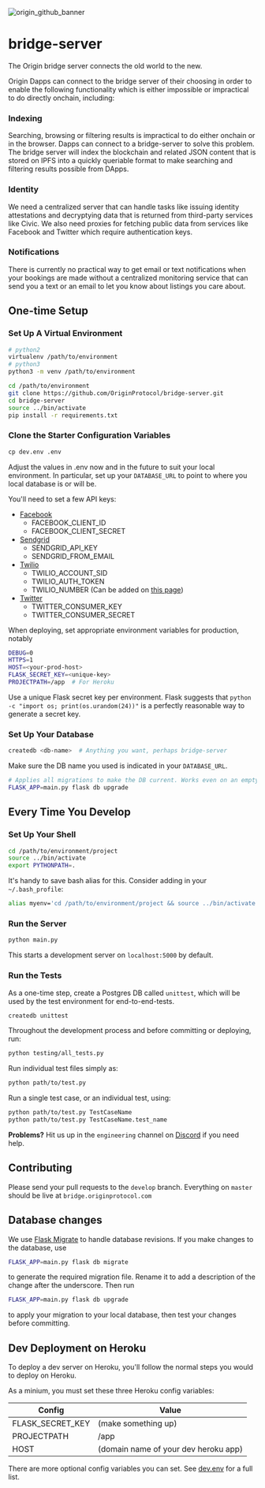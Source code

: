 ![origin_github_banner](https://user-images.githubusercontent.com/673455/37314301-f8db9a90-2618-11e8-8fee-b44f38febf38.png)

# bridge-server

The Origin bridge server connects the old world to the new.

Origin Dapps can connect to the bridge server of their choosing in order to enable the following functionality which is either impossible or impractical to do directly onchain, including:

### Indexing

Searching, browsing or filtering results is impractical to do either onchain or in the browser. Dapps can connect to a bridge-server to solve this problem. The bridge server will index the blockchain and related JSON content that is stored on IPFS into a quickly queriable format to make searching and filtering results possible from DApps.

### Identity

We need a centralized server that can handle tasks like issuing identity attestations and decryptying data that is returned from third-party services like Civic. We also need proxies for fetching public data from services like Facebook and Twitter which require authentication keys.

### Notifications

There is currently no practical way to get email or text notifications when your bookings are made without a centralized monitoring service that can send you a text or an email to let you know about listings you care about.

## One-time Setup

### Set Up A Virtual Environment

```bash
# python2
virtualenv /path/to/environment
# python3
python3 -m venv /path/to/environment

cd /path/to/environment
git clone https://github.com/OriginProtocol/bridge-server.git
cd bridge-server
source ../bin/activate
pip install -r requirements.txt
```

### Clone the Starter Configuration Variables

```python
cp dev.env .env
```

Adjust the values in .env now and in the future to suit your local environment. In particular, set up your ```DATABASE_URL```
to point to where you local database is or will be.

You'll need to set a few API keys:
- [Facebook](https://developers.facebook.com/docs/facebook-login/manually-build-a-login-flow)
  - FACEBOOK_CLIENT_ID
  - FACEBOOK_CLIENT_SECRET
- [Sendgrid](https://sendgrid.com/docs/Classroom/Send/How_Emails_Are_Sent/api_keys.html)
  - SENDGRID_API_KEY
  - SENDGRID_FROM_EMAIL
- [Twilio](https://www.twilio.com/docs/usage/your-request-to-twilio)
  - TWILIO_ACCOUNT_SID
  - TWILIO_AUTH_TOKEN
  - TWILIO_NUMBER (Can be added on [this page](https://www.twilio.com/user/account/phone-numbers/))
- [Twitter](https://developer.twitter.com/en/docs/basics/authentication/guides/access-tokens)
  - TWITTER_CONSUMER_KEY
  - TWITTER_CONSUMER_SECRET

When deploying, set appropriate environment variables for production, notably

```bash
DEBUG=0
HTTPS=1
HOST=<your-prod-host>
FLASK_SECRET_KEY=<unique-key>
PROJECTPATH=/app  # For Heroku
```

Use a unique Flask secret key per environment. Flask suggests that ```python -c "import os; print(os.urandom(24))"```
is a perfectly reasonable way to generate a secret key.

### Set Up Your Database

```bash
createdb <db-name>  # Anything you want, perhaps bridge-server
```

Make sure the DB name you used is indicated in your ```DATABASE_URL```.

```bash
# Applies all migrations to make the DB current. Works even on an empty database.
FLASK_APP=main.py flask db upgrade
```

## Every Time You Develop

### Set Up Your Shell

```bash
cd /path/to/environment/project
source ../bin/activate
export PYTHONPATH=.
```

It's handy to save bash alias for this. Consider adding in your ```~/.bash_profile```:

```bash
alias myenv='cd /path/to/environment/project && source ../bin/activate && export PYTHONPATH=.'
```

### Run the Server

```bash
python main.py
```

This starts a development server on ```localhost:5000``` by default.

### Run the Tests

As a one-time step, create a Postgres DB called `unittest`, which will be used by the test environment for end-to-end-tests.

```bash
createdb unittest
```

Throughout the development process and before committing or deploying, run:

```bash
python testing/all_tests.py
```

Run individual test files simply as:

```bash
python path/to/test.py
```

Run a single test case, or an individual test, using:

```bash
python path/to/test.py TestCaseName
python path/to/test.py TestCaseName.test_name
```

**Problems?** Hit us up in the `engineering` channel on [Discord](https://www.originprotocol.com/discord) if you need help.

## Contributing

Please send your pull requests to the `develop` branch. Everything on `master` should be live at `bridge.originprotocol.com`

## Database changes

We use [Flask Migrate](https://flask-migrate.readthedocs.io/en/latest/) to handle database revisions. If you make changes to the database, use

```bash
FLASK_APP=main.py flask db migrate
```

to generate the required migration file. Rename it to add a description of the change after the underscore. Then run

```bash
FLASK_APP=main.py flask db upgrade
```

to apply your migration to your local database, then test your changes before committing.

## Dev Deployment on Heroku

To deploy a dev server on Heroku, you'll follow the normal steps you would to deploy on Heroku.

As a minium, you must set these three Heroku config variables:

|Config          |Value|
|----------------|------|
|FLASK_SECRET_KEY|(make something up)|
|PROJECTPATH     |/app|
|HOST            |(domain name of your dev heroku app)|

There are more optional config variables you can set. See [dev.env](dev.env) for a full list.
